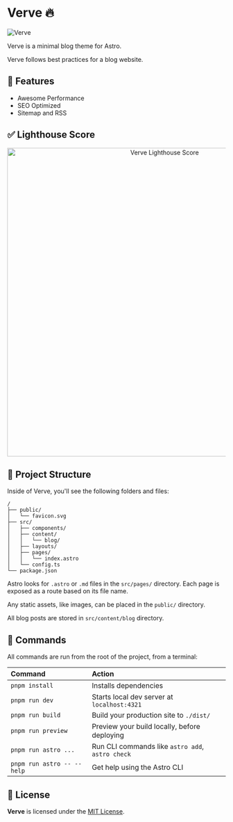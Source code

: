 # Verve 🔥

![Verve](public/vervetheme.png)

Verve is a minimal blog theme for Astro.

Verve follows best practices for a blog website.

## 🎉 Features

- Awesome Performance
- SEO Optimized
- Sitemap and RSS

## ✅ Lighthouse Score

<p align="center">
  <a href="https://pagespeed.web.dev/analysis/https-vervetheme-vercel-app/a84yqse61a?form_factor=desktop">
    <img width="710" alt="Verve Lighthouse Score" src="lighthouse-score.svg">
  <a>
</p>

## 🚀 Project Structure

Inside of Verve, you'll see the following folders and files:

```text
/
├── public/
│   └── favicon.svg
├── src/
│   ├── components/
│   ├── content/
│   │   └── blog/
│   ├── layouts/
│   ├── pages/
│   │   └── index.astro
│   └── config.ts
└── package.json
```

Astro looks for `.astro` or `.md` files in the `src/pages/` directory. Each page is exposed as a route based on its file name.

Any static assets, like images, can be placed in the `public/` directory.

All blog posts are stored in `src/content/blog` directory.

## 🧞 Commands

All commands are run from the root of the project, from a terminal:

| Command                    | Action                                           |
| :------------------------- | :----------------------------------------------- |
| `pnpm install`             | Installs dependencies                            |
| `pnpm run dev`             | Starts local dev server at `localhost:4321`      |
| `pnpm run build`           | Build your production site to `./dist/`          |
| `pnpm run preview`         | Preview your build locally, before deploying     |
| `pnpm run astro ...`       | Run CLI commands like `astro add`, `astro check` |
| `pnpm run astro -- --help` | Get help using the Astro CLI                     |

## 📜 License

**Verve** is licensed under the [MIT License](https://opensource.org/licenses/MIT).
